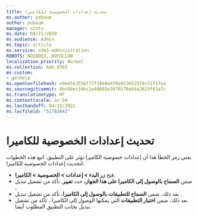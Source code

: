 ```yaml
---
title: تحديث إعدادات الخصوصية للكاميرا
ms.author: pebaum
author: pebaum
manager: scotv
ms.date: 04/21/2020
ms.audience: Admin
ms.topic: article
ms.service: o365-administration
ROBOTS: NOINDEX, NOFOLLOW
localization_priority: Normal
ms.collection: Adm_O365
ms.custom:
- gethelp
ms.openlocfilehash: e9ee56355bf77f18b0e078e8536525f8c51f17aa
ms.sourcegitcommit: 8bc60ec34bc1e40685e3976576e04a2623f63a7c
ms.translationtype: MT
ms.contentlocale: ar-SA
ms.lasthandoff: 04/15/2021
ms.locfileid: "51782642"
---
```

# <a name="update-your-cameras-privacy-settings"></a>تحديث إعدادات الخصوصية للكاميرا

يعني رمز الخطأ هذا أن إعدادات خصوصية الكاميرا تؤثر على التطبيق. اتبع هذه الخطوات لتحديث إعدادات الخصوصية للكاميرا:

- فتح **زر البدء > إعدادات > الخصوصية > الكاميرا**.
- ضمن **السماح بالوصول إلى الكاميرا على هذا الجهاز،** حدد **تغيير**. تأكد من تشغيل تبديل **.**
- بعد ذلك، ضمن **السماح للتطبيقات بالوصول إلى الكاميرا**، تأكد من تشغيل تبديل . 
- بعد ذلك، ضمن **اختيار التطبيقات** التي يمكنها الوصول إلى الكاميرا ، تأكد من تشغيل تبديل بجانب التطبيق المطلوب أيضا.
